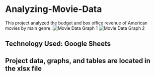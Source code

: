 # Analyzing-Movie-Data
This project analyzed the budget and box office revenue of American movies by main genre.
![Movie Data Graph 1](https://github.com/user-attachments/assets/11d0f748-8bd2-442a-8231-54cfabba4e56)
![Movie Data Graph 2](https://github.com/user-attachments/assets/09ae7375-64e3-4e2c-aa1a-b6ff14f970f8)
## Technology Used: Google Sheets
## Project data, graphs, and tables are located in the xlsx file
